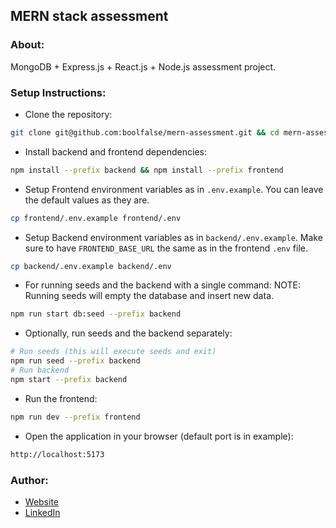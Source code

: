 
## MERN stack assessment




### About:

MongoDB + Express.js + React.js + Node.js assessment project.



### Setup Instructions:

- Clone the repository:
```bash
git clone git@github.com:boolfalse/mern-assessment.git && cd mern-assessment
```

- Install backend and frontend dependencies:
```bash
npm install --prefix backend && npm install --prefix frontend
```

- Setup Frontend environment variables as in `.env.example`.
  You can leave the default values as they are.
```bash
cp frontend/.env.example frontend/.env
```

- Setup Backend environment variables as in `backend/.env.example`.
  Make sure to have `FRONTEND_BASE_URL` the same as in the frontend `.env` file.
```bash
cp backend/.env.example backend/.env
```

- For running seeds and the backend with a single command:
  NOTE: Running seeds will empty the database and insert new data.
```bash
npm run start db:seed --prefix backend
```

- Optionally, run seeds and the backend separately:
```bash
# Run seeds (this will execute seeds and exit)
npm run seed --prefix backend
# Run backend
npm start --prefix backend
```

- Run the frontend:
```bash
npm run dev --prefix frontend
```

- Open the application in your browser (default port is in example):
```bash
http://localhost:5173
```


### Author:

- [Website](https://boolfalse.com)
- [LinkedIn](https://www.linkedin.com/in/boolfalse/)
